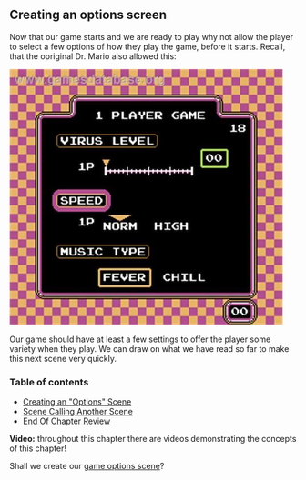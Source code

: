 ## Creating an options screen
Now that our game starts and we are ready to play why not allow the player to select a few options of how they play the game, before it starts. Recall, that the opriginal Dr. Mario also allowed this:

![](img/settings.jpg)

Our game should have at least a few settings to offer the player some variety when they play.
We can draw on what we have read so far to make this next scene very quickly.

### Table of contents
- [Creating an "Options" Scene](options_scene.md)
- [Scene Calling Another Scene](scene_calling_scene.md)
- [End Of Chapter Review](end.md)

__Video:__ throughout this chapter there are videos demonstrating the concepts of this chapter!

Shall we create our [game options scene](options_scene.md)?